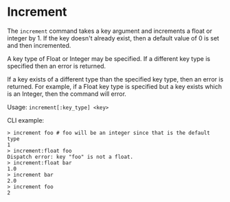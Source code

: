 # Increment

The `increment` command takes a key argument and increments a float or integer
by 1. If the key doesn't already exist, then a default value of 0 is set and
then incremented.

A key type of Float or Integer may be specified. If a different key type is
specified then an error is returned.

If a key exists of a different type than the specified key type, then an error
is returned. For example, if a Float key type is specified but a key exists
which is an Integer, then the command will error.

Usage: `increment[:key_type] <key>`

CLI example:

```
> increment foo # foo will be an integer since that is the default type
1
> increment:float foo
Dispatch error: key "foo" is not a float.
> increment:float bar
1.0
> increment bar
2.0
> increment foo
2
```
